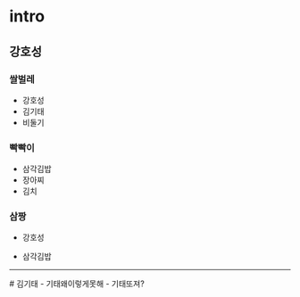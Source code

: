 # intro
## 강호성
### 쌀벌레
* 강호성
* 김기태
* 비둘기
### 빡빡이
- 삼각김밥
- 장아찌
- 김치
### 삼짱
+ 강호성
* 삼각김밥
<hr/>
# 김기태
- 기태왜이렇게못해
- 기태또져?
